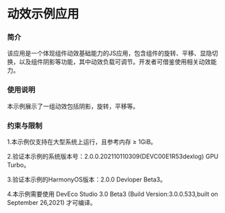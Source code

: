 # 动效示例应用<a name="ZH-CN_TOPIC_0000001113322500"></a>

### 简介

该应用是一个体现组件动效基础能力的JS应用，包含组件的旋转、平移、显隐切换，以及组件阴影等功能，其中动效负载可调节。开发者可借鉴使用相关动效能力。

### 使用说明

本示例展示了一组动效包括阴影，旋转，平移等。

### 约束与限制

1.本示例仅支持在大型系统上运行，且参考内存 ≥ 1GiB。

2.验证本示例的系统版本号：2.0.0.202110110309(DEVC00E1R53dexlog) GPU Turbo。

3.验证本示例的HarmonyOS版本：2.0.0 Devloper Beta3。

4.本示例需要使用 DevEco Studio 3.0 Beta3 (Build Version:3.0.0.533,built on September 26,2021) 才可编译。
